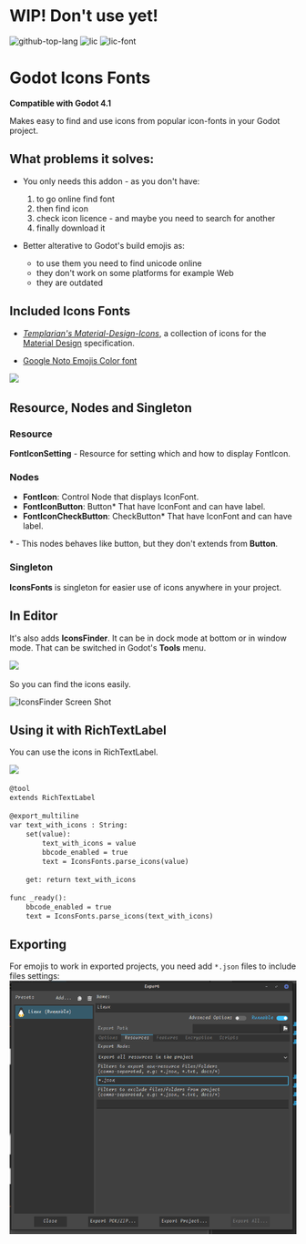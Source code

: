 # WIP! Don't use yet!

![github-top-lang][lang] ![lic] ![lic-font]

# Godot Icons Fonts

**Compatible with Godot 4.1**

Makes easy to find and use icons from popular icon-fonts in your Godot project.

## What problems it solves:

- You only needs this addon - as you don't have:
	1. to go online find font
	1. then find icon
	1. check icon licence - and maybe you need to search for another
	1. finally download it

- Better alterative to Godot's build emojis as:
	- to use them you need to find unicode online
	- they don't work on some platforms for example Web
	- they are outdated

## Included Icons Fonts
- [*Templarian's Material-Design-Icons*](https://github.com/templarian/MaterialDesign),
	a collection of icons for the [Material Design](https://material.io/) specification.

- [Google Noto Emojis Color font][noto-emoji]
<!-- - [game-icons.net](https://github.com/toddfast/game-icons-net-font) -->

<!-- todo update to show new nodes and one example of each icons font included-->
![](.assets/addon-in-action.png)

<!-- todo add link to docs when they are ready -->

## Resource, Nodes and Singleton
<!-- todo add screenshots, and how to use them -->
### Resource
**FontIconSetting** - Resource for setting which and how to display FontIcon.

### Nodes
- **FontIcon**: Control Node that displays IconFont.
- **FontIconButton**: Button* That have IconFont and can have label.
- **FontIconCheckButton**: CheckButton* That have IconFont and can have label.

\* - This nodes behaves like button,
but they don't extends from **Button**.

### Singleton
**IconsFonts** is singleton for easier use of icons anywhere in your project.

## In Editor

<!-- todo add paragraph about dock mode by default -->
It's also adds **IconsFinder**.
It can be in dock mode at bottom or in window mode.
That can be switched in Godot's **Tools** menu.

<!-- todo update -->
![](.assets/where-in-menu.png)

So you can find the icons easily.

<!-- todo update -->
![IconsFinder Screen Shot](.assets/icon-finder.png)

## Using it with RichTextLabel
You can use the icons in RichTextLabel.

![](.assets/label-with-icon.png)

```gdscript
@tool
extends RichTextLabel

@export_multiline
var text_with_icons : String:
	set(value):
		text_with_icons = value
		bbcode_enabled = true
		text = IconsFonts.parse_icons(value)

	get: return text_with_icons

func _ready():
	bbcode_enabled = true
	text = IconsFonts.parse_icons(text_with_icons)
```

## Exporting
For emojis to work in exported projects,
you need add `*.json` files to include files settings:
![include files settings](.assets/export.png)

[lic]: https://img.shields.io/github/license/rakugoteam/Godot-Material-Icons?style=flat-square&label=📃%20License&
[lang]: https://img.shields.io/github/languages/top/rakugoteam/Godot-Material-Icons?style=flat-square
[lic-font]:https://img.shields.io/static/v1.svg?label=📜%20Font%20License&message=Pictogrammers%20Free%20License&color=informational&style=flat-square
[noto-emoji]:https://github.com/googlefonts/noto-emoji/tree/main/png

